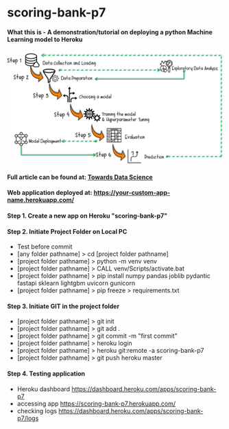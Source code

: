 # scoring-bank-p7
#### What this is - A demonstration/tutorial on deploying a python Machine Learning model to Heroku 
![ml_life_cycle](https://github.com/incubated-geek-cc/mental-healthcare-predictors/blob/main/ml_life_cycle.png)
#### Full article can be found at: [Towards Data Science](https://towardsdatascience.com/deploy-your-python-machine-learning-models-on-heroku-in-3-steps-dc5b6aca73d9)
#### Web application deployed at: https://your-custom-app-name.herokuapp.com/

#### Step 1. Create a new app on Heroku "scoring-bank-p7"

#### Step 2. Initiate Project Folder on Local PC
* Test before commit
* [any folder pathname] > cd [project folder pathname]
* [project folder pathname] > python -m venv venv
* [project folder pathname] > CALL venv/Scripts/activate.bat
* [project folder pathname] > pip install numpy pandas joblib pydantic fastapi sklearn lightgbm uvicorn gunicorn
* [project folder pathname] > pip freeze > requirements.txt

#### Step 3. Initiate GIT in the project folder
* [project folder pathname] > git init
* [project folder pathname] > git add .
* [project folder pathname] > git commit -m "first commit"
* [project folder pathname] > heroku login
* [project folder pathname] > heroku git:remote -a scoring-bank-p7
* [project folder pathname] > git push heroku master

#### Step 4. Testing application
* Heroku dashboard https://dashboard.heroku.com/apps/scoring-bank-p7
* accessing app https://scoring-bank-p7.herokuapp.com/
* checking logs https://dashboard.heroku.com/apps/scoring-bank-p7/logs